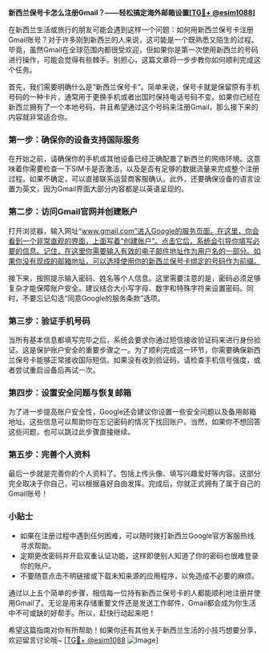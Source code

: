 **新西兰保号卡怎么注册Gmail？——轻松搞定海外邮箱设置[[TG💪+ @esim1088](https://t.me/s/esim1088)]**

在新西兰生活或旅行的朋友可能会遇到这样一个问题：如何用新西兰保号卡注册Gmail账号？对于许多刚到新西兰的人来说，这可能是一个既熟悉又陌生的过程。毕竟，虽然Gmail在全球范围内都很受欢迎，但如果你是第一次使用新西兰的号码进行操作，可能会觉得有些棘手。别担心，这篇文章将一步步教你如何顺利完成这个任务。

首先，我们需要明确什么是“新西兰保号卡”。简单来说，保号卡就是保留原有手机号码的一种卡片，通常用于更换手机或者出国时保持电话号码不变。如果你已经在新西兰拥有了一个本地号码，并且希望通过这个号码来注册Gmail，那么接下来的内容就非常适合你。

### 第一步：确保你的设备支持国际服务

在开始之前，请确保你的手机或其他设备已经正确配置了新西兰的网络环境。这意味着你需要检查一下SIM卡是否激活，以及是否有足够的数据流量来完成整个注册过程。如果不确定，可以直接联系运营商客服确认。此外，还要确保设备的语言设置为英文，因为Gmail界面大部分内容都是以英语呈现的。

### 第二步：访问Gmail官网并创建账户

打开浏览器，输入网址“www.gmail.com”进入Google的服务页面。在这里，你会看到一个非常直观的界面，上面写着“创建账户”。点击它后，系统会引导你填写必要的信息。记住，在这里你需要输入有效的电子邮件地址作为用户名的一部分。如果你没有现成的邮箱地址，可以选择使用你的新西兰保号卡绑定的号码作为前缀。

接下来，按照提示输入密码、姓名等个人信息。这里需要注意的是，密码必须足够复杂才能保障账户安全。建议结合大小写字母、数字和特殊字符来设置密码。同时，不要忘记勾选“同意Google的服务条款”选项。

### 第三步：验证手机号码

当所有基本信息都填写完毕之后，系统会要求你通过短信接收验证码来进行身份验证。这是保护账户安全的重要步骤之一。为了顺利完成这一环节，你需要确保新西兰保号卡能够正常接收国际短信。如果没有收到验证码，请检查手机信号强度，或者尝试重启设备后再试一次。

### 第四步：设置安全问题与恢复邮箱

为了进一步提高账户安全性，Google还会建议你设置一些安全问题以及备用邮箱地址。这些信息可以帮助你在忘记密码的情况下找回账户。当然，如果你不想回答这些问题，也可以跳过此步骤直接继续。

### 第五步：完善个人资料

最后一步就是完善你的个人资料了。包括上传头像、填写兴趣爱好等内容。这部分完全取决于你自己，可以根据喜好自由发挥。完成后，你就正式拥有了属于自己的Gmail账号！

### 小贴士

- 如果在注册过程中遇到任何困难，可以随时拨打新西兰Google官方客服热线寻求帮助。
- 定期更改密码并开启双重认证功能，这样即使别人知道了你的密码也很难登录你的账户。
- 不要随意点击不明链接或下载未知来源的应用程序，以免造成不必要的麻烦。

通过以上五个简单的步骤，相信每一位持有新西兰保号卡的人都能顺利地注册并使用Gmail了。无论是用来存储重要文件还是发送工作邮件，Gmail都会成为你生活中不可或缺的好帮手。所以，赶快行动起来吧！

希望这篇指南对你有所帮助！如果你还有其他关于新西兰生活的小技巧想要分享，欢迎留言讨论哦~ [[TG💪+ @esim1088](https://t.me/s/esim1088) ![Image](https://i.postimg.cc/4NQfJmqS/Snipaste-2025-05-13-00-14-12.png)]
